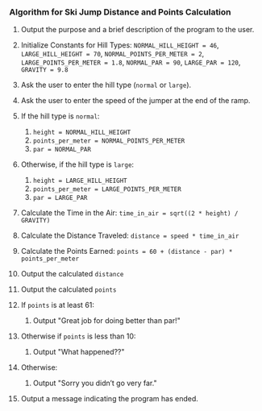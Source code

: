 ### Algorithm for Ski Jump Distance and Points Calculation

1. Output the purpose and a brief description of the program to the user.

2. Initialize Constants for Hill Types:
    `NORMAL_HILL_HEIGHT = 46`, 
    `LARGE_HILL_HEIGHT = 70`,
    `NORMAL_POINTS_PER_METER = 2`, 
    `LARGE_POINTS_PER_METER = 1.8`,
    `NORMAL_PAR = 90`, 
    `LARGE_PAR = 120`,
    `GRAVITY = 9.8`

3. Ask the user to enter the hill type (`normal` or `large`).
4. Ask the user to enter the speed of the jumper at the end of the ramp.

5. If the hill type is `normal`:
   1. `height = NORMAL_HILL_HEIGHT`
   1. `points_per_meter = NORMAL_POINTS_PER_METER`
   1. `par = NORMAL_PAR`
6. Otherwise, if the hill type is `large`:
   1. `height = LARGE_HILL_HEIGHT`
   1. `points_per_meter = LARGE_POINTS_PER_METER`
   1. `par = LARGE_PAR`

5. Calculate the Time in the Air: `time_in_air = sqrt((2 * height) / GRAVITY)`
6. Calculate the Distance Traveled: `distance = speed * time_in_air`
7. Calculate the Points Earned: `points = 60 + (distance - par) * points_per_meter`

8. Output the calculated `distance`
9. Output the calculated `points` 

1. If `points` is at least 61:
   1. Output "Great job for doing better than par!"
1. Otherwise if `points` is less than 10:
   1. Output "What happened??"
1. Otherwise:
   1. Output "Sorry you didn’t go very far."

1. Output a message indicating the program has ended.